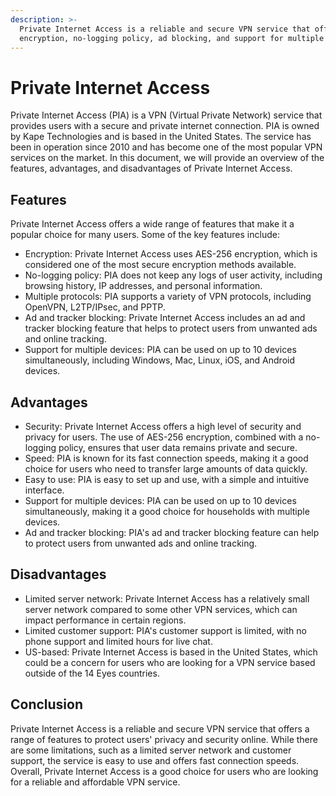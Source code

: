 ```yaml
---
description: >-
  Private Internet Access is a reliable and secure VPN service that offers
  encryption, no-logging policy, ad blocking, and support for multiple devices.
---
```


# Private Internet Access

Private Internet Access (PIA) is a VPN (Virtual Private Network) service that provides users with a secure and private internet connection. PIA is owned by Kape Technologies and is based in the United States. The service has been in operation since 2010 and has become one of the most popular VPN services on the market. In this document, we will provide an overview of the features, advantages, and disadvantages of Private Internet Access.

## Features

Private Internet Access offers a wide range of features that make it a popular choice for many users. Some of the key features include:

* Encryption: Private Internet Access uses AES-256 encryption, which is considered one of the most secure encryption methods available.
* No-logging policy: PIA does not keep any logs of user activity, including browsing history, IP addresses, and personal information.
* Multiple protocols: PIA supports a variety of VPN protocols, including OpenVPN, L2TP/IPsec, and PPTP.
* Ad and tracker blocking: Private Internet Access includes an ad and tracker blocking feature that helps to protect users from unwanted ads and online tracking.
* Support for multiple devices: PIA can be used on up to 10 devices simultaneously, including Windows, Mac, Linux, iOS, and Android devices.

## Advantages

* Security: Private Internet Access offers a high level of security and privacy for users. The use of AES-256 encryption, combined with a no-logging policy, ensures that user data remains private and secure.
* Speed: PIA is known for its fast connection speeds, making it a good choice for users who need to transfer large amounts of data quickly.
* Easy to use: PIA is easy to set up and use, with a simple and intuitive interface.
* Support for multiple devices: PIA can be used on up to 10 devices simultaneously, making it a good choice for households with multiple devices.
* Ad and tracker blocking: PIA's ad and tracker blocking feature can help to protect users from unwanted ads and online tracking.

## Disadvantages

* Limited server network: Private Internet Access has a relatively small server network compared to some other VPN services, which can impact performance in certain regions.
* Limited customer support: PIA's customer support is limited, with no phone support and limited hours for live chat.
* US-based: Private Internet Access is based in the United States, which could be a concern for users who are looking for a VPN service based outside of the 14 Eyes countries.

## Conclusion

Private Internet Access is a reliable and secure VPN service that offers a range of features to protect users' privacy and security online. While there are some limitations, such as a limited server network and customer support, the service is easy to use and offers fast connection speeds. Overall, Private Internet Access is a good choice for users who are looking for a reliable and affordable VPN service.
